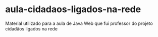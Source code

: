 # aula-cidadaos-ligados-na-rede
Material utilizado para a aula de Java Web que fui professor do projeto cidadãos ligados na rede 
